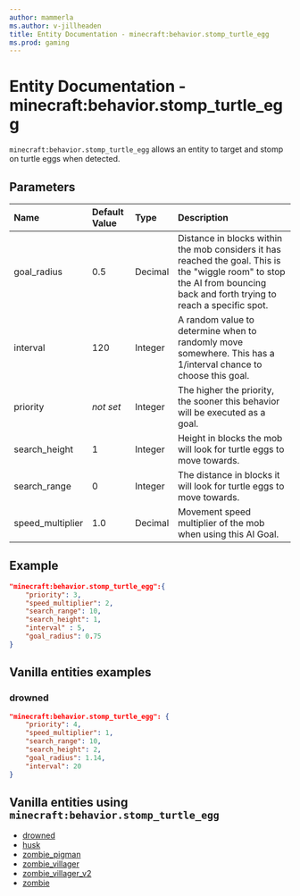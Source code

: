 ```yaml
---
author: mammerla
ms.author: v-jillheaden
title: Entity Documentation - minecraft:behavior.stomp_turtle_egg
ms.prod: gaming
---
```


# Entity Documentation - minecraft:behavior.stomp_turtle_egg

`minecraft:behavior.stomp_turtle_egg` allows an entity to target and stomp on turtle eggs when detected.

## Parameters

|Name |Default Value  |Type  |Description  |
|:----------|:----------|:----------|:----------|
| goal_radius|0.5| Decimal|  Distance in blocks within the mob considers it has reached the goal. This is the "wiggle room" to stop the AI from bouncing back and forth trying to reach a specific spot. |
| interval| 120| Integer|  A random value to determine when to randomly move somewhere. This has a 1/interval chance to choose this goal. |
|priority|*not set*|Integer|The higher the priority, the sooner this behavior will be executed as a goal.|
| search_height| 1| Integer|  Height in blocks the mob will look for turtle eggs to move towards. |
| search_range| 0| Integer| The distance in blocks it will look for turtle eggs to move towards. |
| speed_multiplier| 1.0| Decimal|  Movement speed multiplier of the mob when using this AI Goal. |

## Example

```json
"minecraft:behavior.stomp_turtle_egg":{
    "priority": 3,
    "speed_multiplier": 2,
    "search_range": 10,
    "search_height": 1,
    "interval" : 5,
    "goal_radius": 0.75
}
```

## Vanilla entities examples

### drowned

```json
"minecraft:behavior.stomp_turtle_egg": {
    "priority": 4,
    "speed_multiplier": 1,
    "search_range": 10,
    "search_height": 2,
    "goal_radius": 1.14,
    "interval": 20
}
```

## Vanilla entities using `minecraft:behavior.stomp_turtle_egg`

- [drowned](../../../../Source/VanillaBehaviorPack_Snippets/entities/drowned.md)
- [husk](../../../../Source/VanillaBehaviorPack_Snippets/entities/husk.md)
- [zombie_pigman](../../../../Source/VanillaBehaviorPack_Snippets/entities/zombie_pigman.md)
- [zombie_villager](../../../../Source/VanillaBehaviorPack_Snippets/entities/zombie_villager.md)
- [zombie_villager_v2](../../../../Source/VanillaBehaviorPack_Snippets/entities/zombie_villager_v2.md)
- [zombie](../../../../Source/VanillaBehaviorPack_Snippets/entities/zombie.md)
